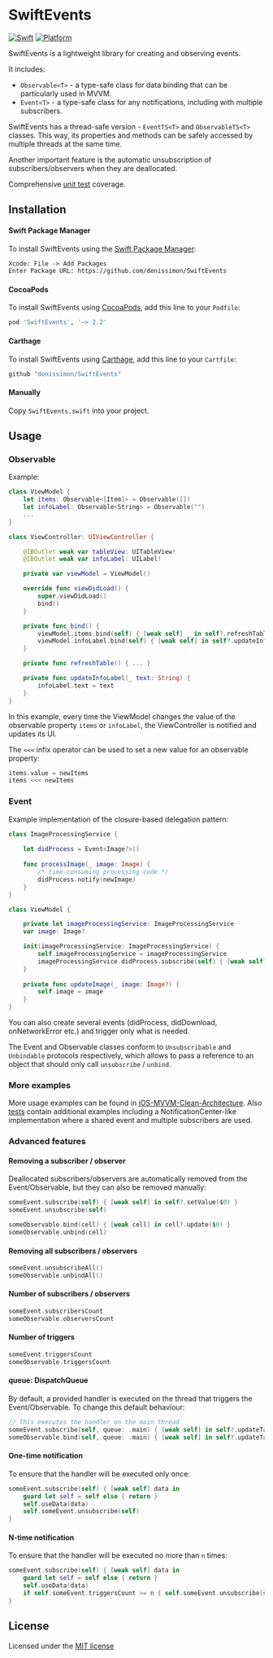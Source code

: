 SwiftEvents
===========

[![Swift](https://img.shields.io/badge/Swift-5-orange.svg?style=flat)](https://swift.org)
[![Platform](https://img.shields.io/badge/platform-iOS%20%7C%20macOS%20%7C%20watchOS%20%7C%20tvOS%20%7C%20Linux-lightgrey.svg)](https://developer.apple.com/swift/)

SwiftEvents is a lightweight library for creating and observing events.

It includes:
* `Observable<T>` - a type-safe class for data binding that can be particularly used in MVVM.
* `Event<T>` - a type-safe class for any notifications, including with multiple subscribers.

SwiftEvents has a thread-safe version - `EventTS<T>` and `ObservableTS<T>` classes. This way, its properties and methods can be safely accessed by multiple threads at the same time.

Another important feature is the automatic unsubscription of subscribers/observers when they are deallocated.

Comprehensive [unit test](https://github.com/denissimon/SwiftEvents/blob/master/Tests/SwiftEventsTests) coverage.

Installation
------------

#### Swift Package Manager

To install SwiftEvents using the [Swift Package Manager](https://swift.org/package-manager):

```txt
Xcode: File -> Add Packages
Enter Package URL: https://github.com/denissimon/SwiftEvents
```

#### CocoaPods

To install SwiftEvents using [CocoaPods](https://cocoapods.org), add this line to your `Podfile`:

```ruby
pod 'SwiftEvents', '~> 2.2'
```

#### Carthage

To install SwiftEvents using [Carthage](https://github.com/Carthage/Carthage), add this line to your `Cartfile`:

```ruby
github "denissimon/SwiftEvents"
```

#### Manually

Copy `SwiftEvents.swift` into your project.

Usage
-----

### Observable

Example:

```swift
class ViewModel {
    let items: Observable<[Item]> = Observable([])
    let infoLabel: Observable<String> = Observable("")
    ...
}
```

```swift
class ViewController: UIViewController {

    @IBOutlet weak var tableView: UITableView!
    @IBOutlet weak var infoLabel: UILabel!

    private var viewModel = ViewModel()

    override func viewDidLoad() {
        super.viewDidLoad()
        bind()
    }

    private func bind() {
        viewModel.items.bind(self) { [weak self] _ in self?.refreshTable() }
        viewModel.infoLabel.bind(self) { [weak self] in self?.updateInfoLabel($0) }
    }

    private func refreshTable() { ... }

    private func updateInfoLabel(_ text: String) {
        infoLabel.text = text
    }
}
```

In this example, every time the ViewModel changes the value of the observable property `items` or `infoLabel`, the ViewController is notified and updates its UI.

The `<<<` infix operator can be used to set a new value for an observable property:

```swift
items.value = newItems
items <<< newItems
```

### Event

Example implementation of the closure-based delegation pattern:

```swift
class ImageProcessingService {
    
    let didProcess = Event<Image?>()
    
    func processImage(_ image: Image) {
        /* time-consuming processing code */
        didProcess.notify(newImage)
    }
}
```

```swift
class ViewModel {

    private let imageProcessingService: ImageProcessingService
    var image: Image?

    init(imageProcessingService: ImageProcessingService) {
        self.imageProcessingService = imageProcessingService        
        imageProcessingService.didProcess.subscribe(self) { [weak self] image in self?.updateImage(image) }
    }
    
    private func updateImage(_ image: Image?) {
        self.image = image
    }
}
```

You can also create several events (didProcess, didDownload, onNetworkError etc.) and trigger only what is needed.

The Event and Observable classes conform to `Unsubscribable` and `Unbindable` protocols respectively, which allows to pass a reference to an object that should only call `unsubscribe` / `unbind`.

### More examples

More usage examples can be found in [iOS-MVVM-Clean-Architecture](https://github.com/denissimon/iOS-MVVM-Clean-Architecture). Also [tests](https://github.com/denissimon/SwiftEvents/blob/master/Tests/SwiftEventsTests) contain additional examples including a NotificationCenter-like implementation where a shared event and multiple subscribers are used.

### Advanced features

#### Removing a subscriber / observer

Deallocated subscribers/observers are automatically removed from the Event/Observable, but they can also be removed manually:

```swift
someEvent.subscribe(self) { [weak self] in self?.setValue($0) }
someEvent.unsubscribe(self)

someObservable.bind(cell) { [weak cell] in cell?.update($0) }
someObservable.unbind(cell)
```

#### Removing all subscribers / observers

```swift
someEvent.unsubscribeAll()
someObservable.unbindAll()
```

#### Number of subscribers / observers

```swift
someEvent.subscribersCount
someObservable.observersCount
```

#### Number of triggers

```swift
someEvent.triggersCount
someObservable.triggersCount
```

#### queue: DispatchQueue

By default, a provided handler is executed on the thread that triggers the Event/Observable. To change this default behaviour:

```swift
// This executes the handler on the main thread
someEvent.subscribe(self, queue: .main) { [weak self] in self?.updateTable($0) }
someObservable.bind(self, queue: .main) { [weak self] in self?.updateTable($0) }
```

#### One-time notification

To ensure that the handler will be executed only once:

```swift
someEvent.subscribe(self) { [weak self] data in
    guard let self = self else { return }
    self.useData(data)
    self.someEvent.unsubscribe(self)
}
```

#### N-time notification

To ensure that the handler will be executed no more than `n` times:

```swift
someEvent.subscribe(self) { [weak self] data in
    guard let self = self else { return }
    self.useData(data)
    if self.someEvent.triggersCount >= n { self.someEvent.unsubscribe(self) }
}
```

License
-------

Licensed under the [MIT license](https://github.com/denissimon/SwiftEvents/blob/master/LICENSE)
